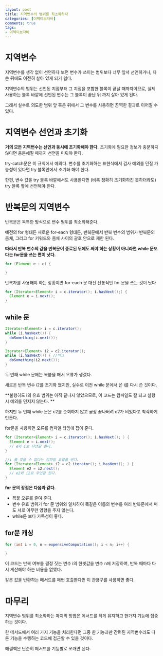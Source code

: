 ```yaml
---
layout: post
title: 지역변수의 범위를 최소화하자
categories: [이펙티브자바]
comments: true 
tags:
- 이펙티브자바
---
```


# 지역변수

지역변수를 생각 없이 선언하다 보면 변수가 쓰이는 범위보다 너무 앞서 선언하거나, 다 쓴 뒤에도 여전히 살아 있게 되기 쉽다.

지역변수의 범위는 선언된 지점부터 그 지점을 포함한 블록이 끝날 때까지이므로, 실제 사용하는 블록 바깥에 선언된 변수는 그 블록이 끝난 뒤 까지 살아 있게 된다. 

그래서 실수로 의도한 범위 앞 혹은 뒤에서 그 변수를 사용하면 끔찍한 결과로 이어질 수 있다.

# 지역변수 선언과 초기화

**거의 모든 지역변수는 선언과 동시에 초기화해야 한다.** 초기화에 필요한 정보가 충분하지 않다면 충분해질 때까지 선언을 미뤄야 한다.

try-catch문은 이 규칙에서 예외다. 변수를 초기화하는 표현식에서 검사 예외를 던질 가능성이 있다면 try 블록안에서 초기화 해야 한다.

한편, 변수 값을 try 블록 바깥에서도 사용한다면 (비록 정확히 초기화하진 못하더라도) try 블록 앞에 선언해야 한다.

# 반복문의 지역변수

반복문은 독특한 방식으로 변수 범위를 최소화해준다.

예전의 for 형태든 새로운 for-each 형태든, 반복문에서 반복 변수의 범위가 반복문의 몸체, 그리고 for 키워드와 몸체 사이의 괄호 안으로 제한 된다.

**따라서 반복 변수의 값을 반복문이 종료된 뒤에도 써야 하는 상황이 아니라면 while 문보다는 for문을 쓰는 편이 낫다.**

```java
for (Element e : c) {

}
```

반복자를 사용해야 하는 상황이면 for-each 문 대신 전통적인 for 문을 쓰는 것이 낫다

```java
for (Iterator<Element> i = c.iterator(); i.hasNext();) {
  Element e = i.next();
}
```

## while 문

```java
Iterator<Element> i = c.iterator();
while (i.hasNext()) {
  doSomething(i.next());
}

Iterator<Element> i2 = c2.iterator();
while (i.hasNext()) { //버그
  doSomething(i2.next());
}
```

두 번째 while 문에는 복붙을 해서 오류가 생겼다. 

새로운 반복 변수 i2를 초기화 했지만, 실수로 이전 while 문에서 쓴 i를 다시 쓴 것이다.

**불행히도 i의 유효 범위는 아직 끝나지 않았으므로, 이 코드는 컴파일도 잘 되고 실행 시 예외를 던지지 않는다. **

하지만 두 번째 while 문은 c2를 순회하지 않고 곧장 끝나버려 c2가 비었다고 착각하게 만든다.

for문을 사용하면 오류를 컴파일 타임에 잡아 준다.

```java
for (Iterator<Element> i = c.iterator(); i.hasNext(); ) {
  Element e = i.next();
  // e와 i로 무언갈 한다.
}

//i 를 찾을 수 없다는 컴파일 오류를 낸다.
for (Iterator<Element> i2 = c2.iterator(); i.hasNext(); ) {
  Element e2 = i2.next();
  // e2와 i2로 무언갈 한다.
}
```

**for 문의 장점은 다음과 같다.**

- 복붙 오류를 줄여 준다. 
- 변수 유효 범위가 for 문 범위와 일치하여 똑같은 이름의 변수를 여러 반복문에서 써도 서로 아무런 영향을 주지 않는다.
- while문 보다 가독성이 좋다.



## for문 캐싱

```java
for (int i = 0, n = expensiveComputation(); i < n; i++) {
  
}
```

이 코드는 반복 여부를 결정 짓는 변수 i의 한곗값을 변수 n에 저장하여, 반복 때마다 다시 계산해야 하는 비용을 없앴다.

같은 값을 반환하는 메서드를 매번 호출한다면 이 관용구를 사용하면 좋다.



# 마무리

지역변수 범위를 최소화하는 마지막 방법은 메서드를 작게 유지하고 한가지 기능에 집중하는 것이다.

한 메서드에서 여러 가지 기능을 처리한다면 그중 한 기능과만 간련된 지역변수라도 다른 기능을 수행하는 코드에 접근할 수 있을 것이다.

해결책은 단순히 메서드를 기능별로 쪼개면 된다.
